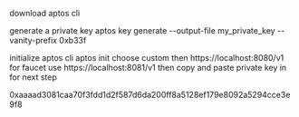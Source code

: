 download aptos cli

generate a private key
aptos key generate --output-file my_private_key --vanity-prefix 0xb33f

initialize aptos cli
aptos init
choose custom then https://localhost:8080/v1
for faucet use https://localhost:8081/v1
then copy and paste private key in for next step

0xaaaad3081caa70f3fdd1d2f587d6da200ff8a5128ef179e8092a5294cce3e9f8
